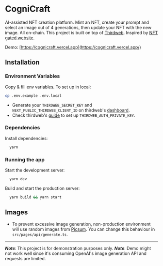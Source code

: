 # CogniCraft

AI-assisted NFT creation platform. Mint an NFT, create your prompt and select an image out of 4 generations, then update your NFT with the new image. All on-chain. This project is built on top of [Thirdweb](https://thirdweb.com). Inspired by [NFT gated website](https://blog.thirdweb.com/guides/nft-gated-website).

Demo: [https://cognicraft.vercel.app](https://cognicraft.vercel.app/)

## Installation

### Environment Variables

Copy & fill env variables. To set up in local:

```bash
cp .env.example .env.local
```

- Generate your `THIRDWEB_SECRET_KEY` and `NEXT_PUBLIC_THIRDWEB_CLIENT_ID` on thirdweb's [dashboard](https://thirdweb.com/create-api-key).
- Check thirdweb's [guide](https://portal.thirdweb.com/auth/wallet-configuration) to set up `THIRDWEB_AUTH_PRIVATE_KEY`.

### Dependencies

Install dependencies:

```bash
  yarn
```

### Running the app

Start the development server:

```bash
  yarn dev
```

Build and start the production server:

```bash
  yarn build && yarn start
```

## Images

- To prevent excessive image generation, non-production environment will use random images from [Picsum](https://picsum.photos). You can change this behaviour in `src/pages/api/generate.ts`.

---

**_Note_**: This project is for demonstration purposes only.
**_Note_**: Demo might not work well since it's consuming OpenAI's image generation API and requests are limited.
